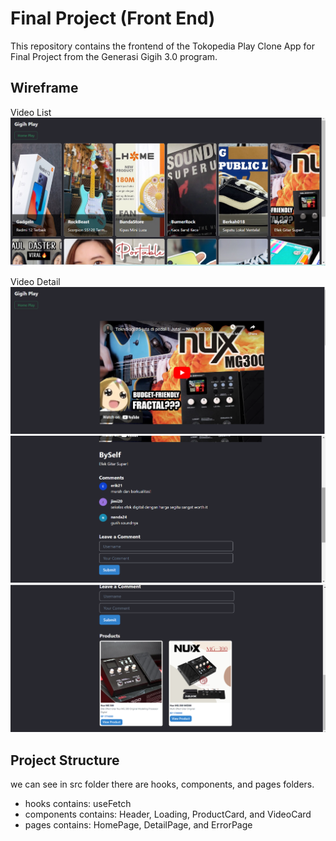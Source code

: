 # Final Project (Front End)

This repository contains the frontend of the Tokopedia Play Clone App for Final Project from the Generasi Gigih 3.0 program.

## Wireframe

Video List
![alt text](https://github.com/ddiox/gigih-final-project-fe/blob/master/docs/videolist.png?raw=true)

Video Detail
![alt text](https://github.com/ddiox/gigih-final-project-fe/blob/master/docs/videodetail1.png?raw=true)
![alt text](https://github.com/ddiox/gigih-final-project-fe/blob/master/docs/videodetail2.png?raw=true)
![alt text](https://github.com/ddiox/gigih-final-project-fe/blob/master/docs/videodetail3.png?raw=true)

## Project Structure

we can see in src folder there are hooks, components, and pages folders.

- hooks contains: useFetch
- components contains: Header, Loading, ProductCard, and VideoCard
- pages contains: HomePage, DetailPage, and ErrorPage

